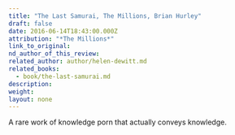 ```yaml
---
title: "The Last Samurai, The Millions, Brian Hurley"
draft: false
date: 2016-06-14T18:43:00.000Z
attribution: "*The Millions*"
link_to_original:
nd_author_of_this_review:
related_author: author/helen-dewitt.md
related_books:
  - book/the-last-samurai.md
description:
weight:
layout: none
---
```

A rare work of knowledge porn that actually conveys knowledge.

